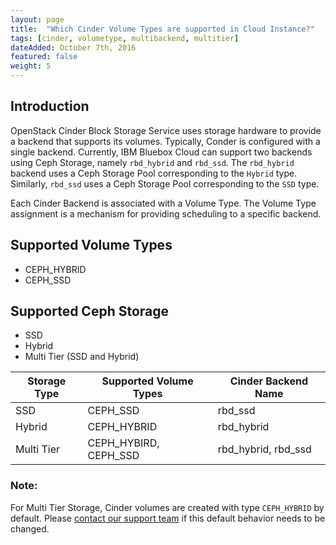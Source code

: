 ```yaml
---
layout: page
title:  "Which Cinder Volume Types are supported in Cloud Instance?"
tags: [cinder, volumetype, multibackend, multitier]
dateAdded: October 7th, 2016
featured: false
weight: 5
---
```



## Introduction

OpenStack Cinder Block Storage Service uses storage hardware to provide a backend that supports its volumes.
Typically, Conder is configured with a single backend. Currently, IBM Bluebox Cloud can support two backends using Ceph Storage, namely `rbd_hybrid` and `rbd_ssd`. The `rbd_hybrid` backend uses a Ceph Storage Pool corresponding to the `Hybrid` type. Similarly, `rbd_ssd` uses a Ceph Storage Pool corresponding to the `SSD` type.

Each Cinder Backend is associated with a Volume Type. The Volume Type assignment is a mechanism for providing scheduling to a specific backend.

## Supported Volume Types
   - CEPH_HYBRID
   - CEPH_SSD

## Supported Ceph Storage
   - SSD
   - Hybrid
   - Multi Tier (SSD and Hybrid)

| Storage Type    | Supported Volume Types   | Cinder Backend Name  |
| --------------- | ----------------------   | ------------------   |
| SSD             |  CEPH_SSD                | rbd_ssd              |
| Hybrid          |  CEPH_HYBRID             | rbd_hybrid           |
| Multi Tier      |  CEPH_HYBIRD, CEPH_SSD   | rbd_hybrid, rbd_ssd  |

### Note:

For Multi Tier Storage, Cinder volumes are created with type `CEPH_HYBRID` by default.
Please [contact our support team](https://support.bluebox.net/) if this default behavior needs to be changed.
